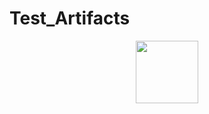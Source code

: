 # Test_Artifacts

<div id="header" align="center">
  <img src="https://images.squarespace-cdn.com/content/v1/59ab4a3fc027d8465d8be2f3/1632079981179-2DN29WOA5PX6W252VD0N/checklist+website+image.jpg" width="100"/>
</div>
